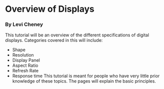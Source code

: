 # Overview of Displays
### By Levi Cheney
This tutorial will be an overview of the different specifications of digital displays. Categories covered in this will include:
- Shape
- Resolution
- Display Panel
- Aspect Ratio
- Refresh Rate
- Response time
This tutorial is meant for people who have very little prior knowledge of these topics. The pages will explain the basic principles. 
